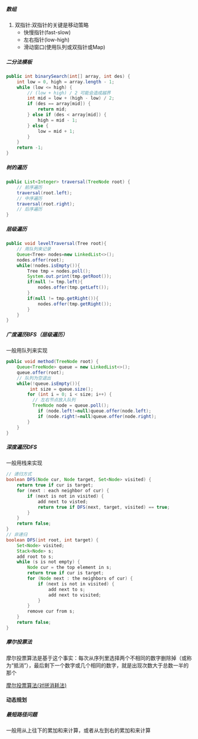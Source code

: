 ##### 数组

1. 双指针:双指针的关键是移动策略
   - 快慢指针(fast-slow)
   - 左右指针(low-high)
   - 滑动窗口(使用队列或双指针或Map)

##### 二分法模板
```java
public int binarySearch(int[] array, int des) {
    int low = 0, high = array.length - 1;
    while (low <= high) { 
        // (low + high) / 2 可能会造成越界
        int mid = low + (high - low) / 2;
        if (des == array[mid]) { 
            return mid;
        } else if (des < array[mid]) {
            high = mid - 1;
        } else {
            low = mid + 1;
        }
    }
    return -1;
}
```

##### 树的遍历

```java
public List<Integer> traversal(TreeNode root) {
    // 前序遍历
    traversal(root.left);
    // 中序遍历
    traversal(root.right);
    // 后序遍历
}
```

##### 层级遍历

```java
public void levelTraversal(Tree root){
    // 用队列来记录
    Queue<Tree> nodes=new LinkedList<>();
	nodes.offer(root);
    while(!nodes.isEmpty()){
		Tree tmp = nodes.poll();
        System.out.print(tmp.getRoot());
        if(null != tmp.left){
            nodes.offer(tmp.getLeft());
        }
        if(null != tmp.getRight()){
            nodes.offer(tmp.getRight());
        }
	}
}
```

##### 广度遍历BFS（层级遍历）

一般用队列来实现

```java
public void method(TreeNode root) {
	Queue<TreeNode> queue = new LinkedList<>();
    queue.offer(root);
    // 队列为空退出
    while(!queue.isEmpty()){
 		 int size = queue.size();
     	for (int i = 0; i < size; i++) {
	      // 左右节点放入队列
   	      TreeNode node = queue.poll();
    		if (node.left!=null)queue.offer(node.left);
			if (node.right!=null)queue.offer(node.right);
     	}
    }
}
```

##### 深度遍历DFS

一般用栈来实现

```java
// 递归方式
boolean DFS(Node cur, Node target, Set<Node> visited) {
    return true if cur is target;
    for (next : each neighbor of cur) {
        if (next is not in visited) {
            add next to visted;
            return true if DFS(next, target, visited) == true;
        }
    }
    return false;
}
// 非递归
boolean DFS(int root, int target) {
    Set<Node> visited;
    Stack<Node> s;
    add root to s;
    while (s is not empty) {
        Node cur = the top element in s;
        return true if cur is target;
        for (Node next : the neighbors of cur) {
            if (next is not in visited) {
                add next to s;
                add next to visited;
            }
        }
        remove cur from s;
    }
    return false;
}
```
##### 摩尔投票法

摩尔投票算法是基于这个事实：每次从序列里选择两个不相同的数字删除掉（或称为“抵消”），最后剩下一个数字或几个相同的数字，就是出现次数大于总数一半的那个

[摩尔投票算法(对拼消耗法)](https://www.zhihu.com/question/49973163)


#### 动态规划

##### 最短路径问题

一般用从上往下的累加和来计算，或者从左到右的累加和来计算

